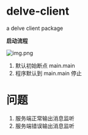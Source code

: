 # delve-client
a delve client package



**启动流程**

![img.png](doc/start—flow.png)



1. 默认初始断点 main.main
2. 程序默认到 main.main 停止

# 问题
1. 服务端正常输出消息监听
2. 服务端错误输出消息监听